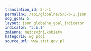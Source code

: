 ```yaml
---
translation_id: 5-b-1
permalink: /api/globalne/5/5-b-1.json
sdg_goal: 5
layout: json_globalne_goal_indicator
indicator: "5.b.1"
zmienne: mężczyźni,kobiety
kategorie: wg płci
source_url: www.stat.gov.pl
---
```


